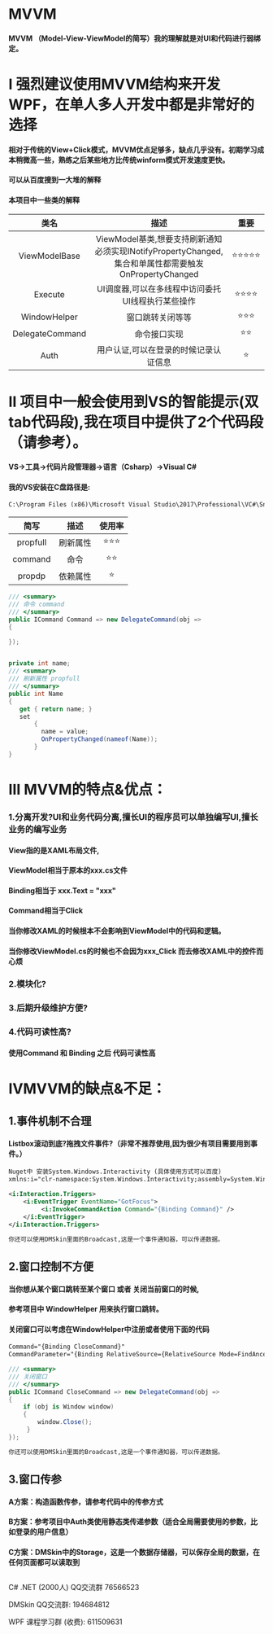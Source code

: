 # MVVM


#### MVVM （Model-View-ViewModel的简写）我的理解就是对UI和代码进行弱绑定。
# Ⅰ 强烈建议使用MVVM结构来开发WPF，在单人多人开发中都是非常好的选择
#### 相对于传统的View+Click模式，MVVM优点足够多，缺点几乎没有。初期学习成本稍微高一些，熟练之后某些地方比传统winform模式开发速度更快。
#### 可以从百度搜到一大堆的解释

#### 本项目中一些类的解释

| 类名                | 描述   |重要   |
| :----:              | :---:          | :---:          |
| ViewModelBase  |  ViewModel基类,想要支持刷新通知必须实现INotifyPropertyChanged,集合和单属性都需要触发OnPropertyChanged |⭐⭐⭐⭐⭐|
| Execute  |  UI调度器,可以在多线程中访问委托UI线程执行某些操作       |⭐⭐⭐⭐|
| WindowHelper  | 窗口跳转关闭等等 |⭐⭐⭐|
| DelegateCommand  |  命令接口实现       |⭐⭐|
| Auth | 用户认证,可以在登录的时候记录认证信息    |⭐|



# Ⅱ 项目中一般会使用到VS的智能提示(双tab代码段),我在项目中提供了2个代码段（请参考）。
#### VS->工具->代码片段管理器->语言（Csharp）->Visual C#
#### 我的VS安装在C盘路径是:
````xml
C:\Program Files (x86)\Microsoft Visual Studio\2017\Professional\VC#\Snippets\2052\Visual C#
````

| 简写                | 描述   |使用率   |
| :----:              | :---:          | :---:          |
| propfull  |  刷新属性       |⭐⭐⭐|
| command   | 命令        |⭐⭐|
| propdp    | 依赖属性    |⭐|

````csharp
/// <summary>
/// 命令 command
/// </summary>    
public ICommand Command => new DelegateCommand(obj =>
{

});


private int name;
/// <summary>
/// 刷新属性 propfull
/// </summary>
public int Name
{
   get { return name; }
   set
       {
         name = value;
         OnPropertyChanged(nameof(Name));
       }
}
````


# Ⅲ MVVM的特点&优点：
### 1.分离开发?UI和业务代码分离,擅长UI的程序员可以单独编写UI,擅长业务的编写业务
####  View指的是XAML布局文件,
####  ViewModel相当于原本的xxx.cs文件
####  Binding相当于 xxx.Text = "xxx"
####  Command相当于Click
####  当你修改XAML的时候根本不会影响到ViewModel中的代码和逻辑。
####  当你修改ViewModel.cs的时候也不会因为xxx_Click 而去修改XAML中的控件而心烦
  
### 2.模块化?
#### 

### 3.后期升级维护方便?

### 4.代码可读性高?
#### 使用Command 和 Binding 之后 代码可读性高



# ⅣMVVM的缺点&不足：
## 1.事件机制不合理
#### Listbox滚动到底?拖拽文件事件?（非常不推荐使用,因为很少有项目需要用到事件。）

````xml
Nuget中 安装System.Windows.Interactivity (具体使用方式可以百度)
xmlns:i="clr-namespace:System.Windows.Interactivity;assembly=System.Windows.Interactivity"
 
<i:Interaction.Triggers>
    <i:EventTrigger EventName="GotFocus">
         <i:InvokeCommandAction Command="{Binding Command}" />
    </i:EventTrigger>
</i:Interaction.Triggers>
````

````xml
你还可以使用DMSkin里面的Broadcast,这是一个事件通知器，可以传递数据。
````


## 2.窗口控制不方便
#### 当你想从某个窗口跳转至某个窗口 或者 关闭当前窗口的时候,
#### 参考项目中 WindowHelper 用来执行窗口跳转。
#### 关闭窗口可以考虑在WindowHelper中注册或者使用下面的代码
````xml
Command="{Binding CloseCommand}"
CommandParameter="{Binding RelativeSource={RelativeSource Mode=FindAncestor, AncestorType=Window}}"
````
````csharp
/// <summary>
/// 关闭窗口
/// </summary>    
public ICommand CloseCommand => new DelegateCommand(obj =>
{
    if (obj is Window window)
    {
        window.Close();
     }
});
````

````xml
你还可以使用DMSkin里面的Broadcast,这是一个事件通知器，可以传递数据。
````

## 3.窗口传参
#### A方案：构造函数传参，请参考代码中的传参方式
#### B方案：参考项目中Auth类使用静态类传递参数（适合全局需要使用的参数，比如登录的用户信息）
#### C方案：DMSkin中的Storage，这是一个数据存储器，可以保存全局的数据，在任何页面都可以读取到

##
##

C# .NET (2000人) QQ交流群 76566523

DMSkin QQ交流群: 194684812

WPF 课程学习群 (收费): 611509631
